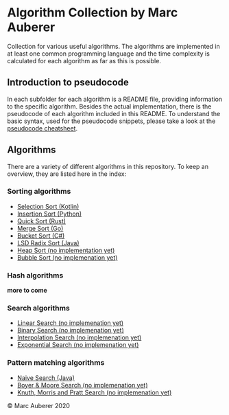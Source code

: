 # Algorithm Collection by Marc Auberer

Collection for various useful algorithms. The algorithms are implemented in at least one common programming language and the time complexity is calculated for each algorithm as far as this is possible.

## Introduction to pseudocode
In each subfolder for each algorithm is a README file, providing information to the specific algorithm. Besides the actual implementation, there is the pseudocode of each algorithm included in this README. To understand the basic syntax, used for the pseudocode snippets, please take a look at the [pseudocode cheatsheet](https://github.com/marcauberer/algorithm-collection/blob/master/PSEUDOCODE.md).

## Algorithms
There are a variety of different algorithms in this repository. To keep an overview, they are listed here in the index:

### Sorting algorithms
* [Selection Sort (Kotlin)](https://github.com/marcauberer/algorithm-collection/tree/master/SelectionSort)
* [Insertion Sort (Python)](https://github.com/marcauberer/algorithm-collection/tree/master/InsertionSort)
* [Quick Sort (Rust)](https://github.com/marcauberer/algorithm-collection/tree/master/QuickSort)
* [Merge Sort (Go)](https://github.com/marcauberer/algorithm-collection/tree/master/MergeSort)
* [Bucket Sort (C#)](https://github.com/marcauberer/algorithm-collection/tree/master/BucketSort)
* [LSD Radix Sort (Java)](https://github.com/marcauberer/algorithm-collection/tree/master/LSDRadixSort)
* [Heap Sort (no implementation yet)](https://github.com/marcauberer/algorithm-collection/tree/master/HeapSort)
* [Bubble Sort (no implemenation yet)](https://github.com/marcauberer/algorithm-collection/tree/master/BubbleSort)

### Hash algorithms
**more to come**

### Search algorithms
* [Linear Search (no implemenation yet)](https://github.com/marcauberer/algorithm-collection/tree/master/LinearSearch)
* [Binary Search (no implemenation yet)](https://github.com/marcauberer/algorithm-collection/tree/master/BinarySearch)
* [Interpolation Search (no implemenation yet)](https://github.com/marcauberer/algorithm-collection/tree/master/InterpolationSearch)
* [Exponential Search (no implemenation yet)](https://github.com/marcauberer/algorithm-collection/tree/master/ExponentialSearch)

### Pattern matching algorithms
* [Naive Search (Java)](https://github.com/marcauberer/algorithm-collection/tree/master/NaiveSearch)
* [Boyer & Moore Search (no implemenation yet)](https://github.com/marcauberer/algorithm-collection/tree/master/BMSearch)
* [Knuth, Morris and Pratt Search (no implemenation yet)](https://github.com/marcauberer/algorithm-collection/tree/master/KMPSearch)

© Marc Auberer 2020